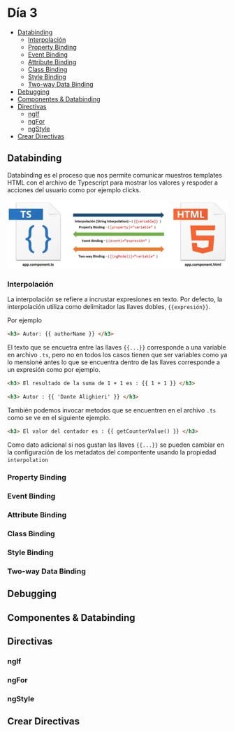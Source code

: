 # Día 3

- [Databinding](https://github.com/arias9306/capacitacion-angular/blob/master/dia3.md#Databinding)
  - [Interpolación](https://github.com/arias9306/capacitacion-angular/blob/master/dia3.md#Interpolación)
  - [Property Binding](https://github.com/arias9306/capacitacion-angular/blob/master/dia3.md#property-binding)
  - [Event Binding](https://github.com/arias9306/capacitacion-angular/blob/master/dia3.md#event-binding)
  - [Attribute Binding](https://github.com/arias9306/capacitacion-angular/blob/master/dia3.md#attribute-binding)
  - [Class Binding](https://github.com/arias9306/capacitacion-angular/blob/master/dia3.md#class-binding)
  - [Style Binding](https://github.com/arias9306/capacitacion-angular/blob/master/dia3.md#style-binding)
  - [Two-way Data Binding](https://github.com/arias9306/capacitacion-angular/blob/master/dia3.md#two-way-databinding)
- [Debugging](https://github.com/arias9306/capacitacion-angular/blob/master/dia3.md#debugging)
- [Componentes & Databinding](https://github.com/arias9306/capacitacion-angular/blob/master/dia3.md#componentes-&-databinding)
- [Directivas](https://github.com/arias9306/capacitacion-angular/blob/master/dia3.md#directivas)
  - [ngIf](https://github.com/arias9306/capacitacion-angular/blob/master/dia3.md#ngif)
  - [ngFor](https://github.com/arias9306/capacitacion-angular/blob/master/dia3.md#ngfor)
  - [ngStyle](https://github.com/arias9306/capacitacion-angular/blob/master/dia3.md#ngstyle)
- [Crear Directivas](https://github.com/arias9306/capacitacion-angular/blob/master/dia3.md#crear-directivas)

## Databinding

Databinding es el proceso que nos permite comunicar muestros templates HTML con el archivo de Typescript para mostrar los valores y respoder a acciones del usuario como por ejemplo clicks.

<p align="center">
    <img src="https://raw.githubusercontent.com/arias9306/capacitacion-angular/master/img/databinding.jpg" alt="Databinding" />
</p>

### Interpolación

La interpolación se refiere a incrustar expresiones en texto. Por defecto, la interpolación utiliza como delimitador las llaves dobles, `{{expresión}}`.

Por ejemplo

``` html
<h3> Autor: {{ authorName }} </h3>
```
El texto que se encuetra entre las llaves `{{...}}` corresponde a una variable en archivo `.ts`, pero no en todos los casos tienen que ser variables como ya lo mensioné antes lo que se encuentra dentro de las llaves corresponde a un expresión como por ejemplo.

``` html
<h3> El resultado de la suma de 1 + 1 es : {{ 1 + 1 }} </h3>
```

``` html
<h3> Autor : {{ 'Dante Alighieri' }} </h3>
```
También podemos invocar metodos que se encuentren en el archivo `.ts` como se ve en el siguiente ejemplo.

``` html
<h3> El valor del contador es : {{ getCounterValue() }} </h3>
```
Como dato adicional si nos gustan las llaves `{{...}}` se pueden cambiar en la configuración de los metadatos del compontente usando la propiedad `interpolation`

### Property Binding

### Event Binding

### Attribute Binding

### Class Binding

### Style Binding

### Two-way Data Binding

## Debugging

## Componentes & Databinding

## Directivas

### ngIf

### ngFor

### ngStyle

## Crear Directivas
